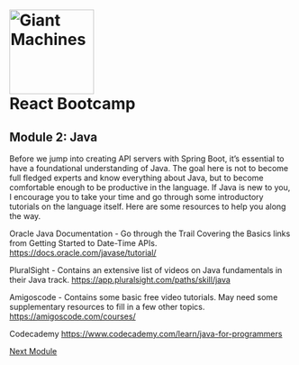 # <img src="https://github.com/giantmachines/spring-boot-bootcamp/blob/main/giant-machines.png" alt="Giant Machines" width="150" /><br/>React Bootcamp

## Module 2: Java

Before we jump into creating API servers with Spring Boot, it’s essential to have a foundational understanding of Java. The goal here is not to become full fledged experts and know everything about Java, but to become comfortable enough to be productive in the language. If Java is new to you, I encourage you to take your time and go through some introductory tutorials on the language itself. Here are some resources to help you along the way.

Oracle Java Documentation - Go through the Trail Covering the Basics links from Getting Started to Date-Time APIs.
https://docs.oracle.com/javase/tutorial/

PluralSight - Contains an extensive list of videos on Java fundamentals in their Java track.
https://app.pluralsight.com/paths/skill/java

Amigoscode - Contains some basic free video tutorials. May need some supplementary resources to fill in a few other topics.
https://amigoscode.com/courses/

Codecademy
https://www.codecademy.com/learn/java-for-programmers

[Next Module](module-03.md)